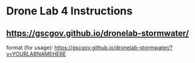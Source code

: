 # Drone Lab 4 Instructions


## https://gscgov.github.io/dronelab-stormwater/

format (for usage): 
https://gscgov.github.io/dronelab-stormwater/?v=YOURLABNAMEHERE
